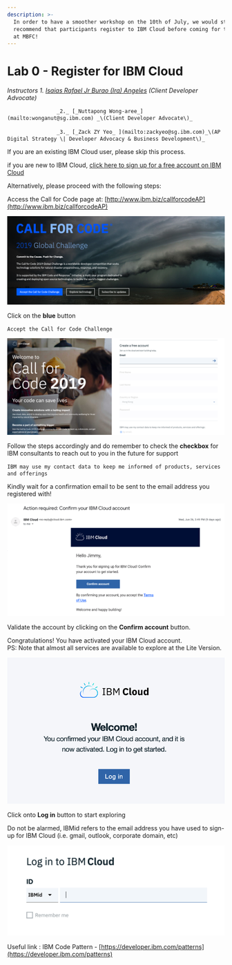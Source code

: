 ```yaml
---
description: >-
  In order to have a smoother workshop on the 10th of July, we would strongly
  recommend that participants register to IBM Cloud before coming for the event
  at MBFC!
---
```


# Lab 0 - Register for IBM Cloud

_Instructors 1._ [_Isaias Rafael Jr Burao \(Ira\) Angeles_](mailto:isaias@sg.ibm.com) _\(Client Developer Advocate\)_

                    _2._ [_Nuttapong Wong-aree_](mailto:wonganut@sg.ibm.com) _\(Client Developer Advocate\)_

                    _3._ [_Zack ZY Yeo_ ](mailto:zackyeo@sg.ibm.com)_\(AP Digital Strategy \| Developer Advocacy & Business Development\)_

If you are an existing IBM Cloud user, please skip this process.   


if you are new to IBM Cloud, [click here to sign up for a free account on IBM Cloud](https://cloud.ibm.com/registration/whitelist)

Alternatively, please proceed with the following steps:

Access the Call for Code page at: [http://www.ibm.biz/callforcodeAP](http://www.ibm.biz/callforcodeAP)

![](.gitbook/assets/screenshot-2019-07-05-at-3.27.06-pm.png)

Click on the **blue** button 

```text
Accept the Call for Code Challenge
```

![](.gitbook/assets/screenshot-2019-07-05-at-3.31.18-pm.png)

Follow the steps accordingly and do remember to check the **checkbox** for IBM consultants to reach out to you in the future for support

```text
IBM may use my contact data to keep me informed of products, services and offerings
```

Kindly wait for a confirmation email to be sent to the email address you registered with!

![](.gitbook/assets/screenshot-2019-07-05-at-3.35.21-pm.png)

Validate the account by clicking on the **Confirm account** button.

Congratulations! You have activated your IBM Cloud account.   
PS: Note that almost all services are available to explore at the Lite Version. 

![](.gitbook/assets/screenshot-2019-07-05-at-3.36.23-pm.png)

Click onto **Log in** button to start exploring 

Do not be alarmed, IBMid refers to the email address you have used to sign-up for IBM Cloud \(i.e. gmail, outlook, corporate domain, etc\) 

![](.gitbook/assets/screenshot-2019-07-05-at-3.37.27-pm.png)

Useful link : IBM Code Pattern - [https://developer.ibm.com/patterns](https://developer.ibm.com/patterns)

